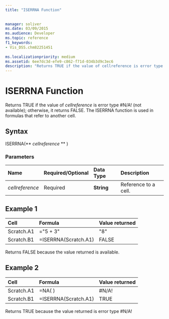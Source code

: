 ```yaml
---
title: "ISERRNA Function"
 
 
manager: soliver
ms.date: 03/09/2015
ms.audience: Developer
ms.topic: reference
f1_keywords:
- Vis_DSS.chm82251451
 
ms.localizationpriority: medium
ms.assetid: 6ee7dc3d-efe9-c862-f71d-034b3d9c3ec6
description: "Returns TRUE if the value of cellreference is error type #N/A! (not available); otherwise, it returns FALSE. The ISERRNA function is used in formulas that refer to another cell."
---
```


# ISERRNA Function

Returns TRUE if the value of  _cellreference_ is error type #N/A! (not available); otherwise, it returns FALSE. The ISERRNA function is used in formulas that refer to another cell. 
  
## Syntax

ISERRNA(** *cellreference* ** ) 
  
### Parameters

|**Name**|**Required/Optional**|**Data Type**|**Description**|
|:-----|:-----|:-----|:-----|
| _cellreference_ <br/> |Required  <br/> |**String** <br/> |Reference to a cell.  <br/> |
   
## Example 1

|**Cell**|**Formula**|**Value returned**|
|:-----|:-----|:-----|
|Scratch.A1  <br/> |="5 + 3"  <br/> |"8"  <br/> |
|Scratch.B1  <br/> |=ISERRNA(Scratch.A1)  <br/> |FALSE  <br/> |
   
Returns FALSE because the value returned is available.
  
## Example 2

|**Cell**|**Formula**|**Value returned**|
|:-----|:-----|:-----|
|Scratch.A1  <br/> |=NA( )  <br/> |#N/A!  <br/> |
|Scratch.B1  <br/> |=ISERRNA(Scratch.A1)  <br/> |TRUE  <br/> |
   
Returns TRUE because the value returned is error type #N/A!
  

